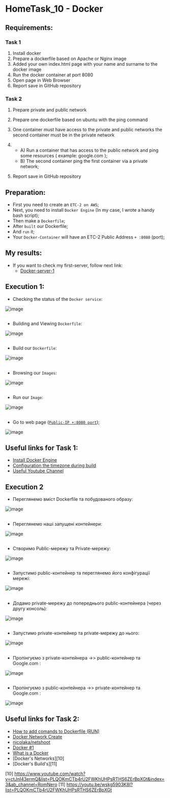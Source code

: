 # HomeTask_10 - Docker


## Requirements:
### Task 1
1. Install docker
2. Prepare a dockerfile based on Apache or Nginx image
3. Added your own index.html page with your name and surname to the docker image
4. Run the docker container at port 8080
5. Open page in Web Browser
6. Report save in GitHub repository

### Task 2
1. Prepare private and public network
2. Prepare one dockerfile based on ubuntu with the ping command
3. One container must have access to the private and public networks the second container
must be in the private network
4. - A) Run a container that has access to the public network and ping some resources (
example: google.com ); 
   - B) The second container ping the first container via a private network;

5. Report save in GitHub repository

## Preparation:
 - First you need to create an `ETC-2 on AWS`;
 - Next, you need to install `Docker Engine` (In my case, I wrote a handy bash script);
 - Then make a `Dockerfile`;
 - After `built` our Dockerfile;
 - And `run` it;
 - Your `Docker-Container` will have an ETC-2 Public Address `+ :8080` (port);
   
## My results:

- If you want to check my first-server, follow next link:
  - [Docker-server-1](http://3.123.229.58:8080/)
  
## Execution 1:
  
* Checking the status of the `Docker service`:  
  
  
![image](https://github.com/body21033/DevOps_BC/blob/main/Lab_10/img/1.jpg?raw=true)

##

* Building and Viewing `Dockerfile`:

![image](https://github.com/body21033/DevOps_BC/blob/main/Lab_10/img/2.jpg?raw=true)

##

* Build our `Dockerfile`: 

![image](https://github.com/body21033/DevOps_BC/blob/main/Lab_10/img/3.jpg?raw=true)

##

* Browsing our `Images`:

![image](https://github.com/body21033/DevOps_BC/blob/main/Lab_10/img/4.jpg?raw=true)

##

* Run our `Image`:

![image](https://github.com/body21033/DevOps_BC/blob/main/Lab_10/img/5.jpg?raw=true)

##

* Go to web page ([`Public-IP +:8080 port`][1]);

![image](https://github.com/body21033/DevOps_BC/blob/main/Lab_10/img/6.jpg?raw=true)



## Useful links for Task 1:
- [Install Docker Engine][2]
- [Configuration the timezone during build][3]
- [Useful Youtube Channel][4]





## Execution 2 

* Переглянемо вміст Dockerfile та побудованого образу: 

![image](https://github.com/body21033/DevOps_BC/blob/main/Lab_10/img/78.jpg?raw=true)

##

* Переглянемо наші запущені контейнери: 

![image](https://github.com/body21033/DevOps_BC/blob/main/Lab_10/img/77.jpg?raw=true)

##
 
  * Створимо Public-мережу та Private-мережу:  
  
  
![image](https://github.com/body21033/DevOps_BC/blob/main/Lab_10/img/71.jpg?raw=true)

##

* Запустимо public-контейнер та переглянемо його конфігурації мережі:

![image](https://github.com/body21033/DevOps_BC/blob/main/Lab_10/img/72.jpg?raw=true)

##

* Додамо private-мережу до попереднього public-контейнера (через другу консоль): 

![image](https://github.com/body21033/DevOps_BC/blob/main/Lab_10/img/73.jpg?raw=true)

##

* Запустимо private-контейнер та private-мережу до нього:

![image](https://github.com/body21033/DevOps_BC/blob/main/Lab_10/img/74.jpg?raw=true)

##

* Пропінгуємо з private-контейнера ->> public-контейнер та Google.com :

![image](https://github.com/body21033/DevOps_BC/blob/main/Lab_10/img/75.jpg?raw=true)

##

* Пропінгуємо з public-контейнера ->> private-контейнер та Google.com :

![image](https://github.com/body21033/DevOps_BC/blob/main/Lab_10/img/76.jpg?raw=true)

##

## Useful links for Task 2:
- [How to add comands to Dockerfile (RUN)][5]
- [Docker Network Create][6]
- [nicolaka/netshoot][7]
- [Docker #1][8]
- [What is a Docker][9]
- [Docker's Networks][10]
- [Docker's Build's][11]

[1]: http://3.123.229.58:8080/
[2]: https://docs.docker.com/engine/install/ubuntu/
[3]: https://rtfm.co.ua/en/docker-configure-tzdata-and-timezone-during-build/
[4]: https://www.youtube.com/watch?v=I18TNwZ2Nqg&t=771s&ab_channel=ADV-IT
[5]: https://computingforgeeks.com/how-to-install-ifconfig-on-ubuntu-focal-fossa/
[6]: https://docs.docker.com/engine/reference/commandline/network_create/
[7]: https://hub.docker.com/r/nicolaka/netshoot
[8]: https://www.youtube.com/watch?v=_uZQtRyF6Eg&list=PLQOKmCTb4rU2FWKhUHPsRTHS6ZErBpXGt&index=1&t=7992s&ab_channel=BogdanStashchuk
[9]: https://www.youtube.com/watch?v=VeiddqzBMls&list=PLQOKmCTb4rU2FWKhUHPsRTHS6ZErBpXGt&index=2&ab_channel=RostislavO.
[10] https://www.youtube.com/watch?v=ctJnI43ermQ&list=PLQOKmCTb4rU2FWKhUHPsRTHS6ZErBpXGt&index=3&ab_channel=RomNero
[11] https://youtu.be/wskg5903K8I?list=PLQOKmCTb4rU2FWKhUHPsRTHS6ZErBpXGt

